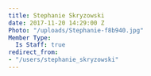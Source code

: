 ```yaml
---
title: Stephanie Skryzowski
date: 2017-11-20 14:29:00 Z
Photo: "/uploads/Stephanie-f8b940.jpg"
Member Type:
  Is Staff: true
redirect_from:
- "/users/stephanie_skryzowski"
---
```


